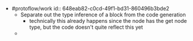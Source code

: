- #protoflow/work
  id:: 648eab82-c0cd-49f1-bd31-860496b3bde2
	- Separate out the type inference of a block from the code generation
		- technically this already happens since the node has the get node type, but the code doesn't quite reflect this yet
	-